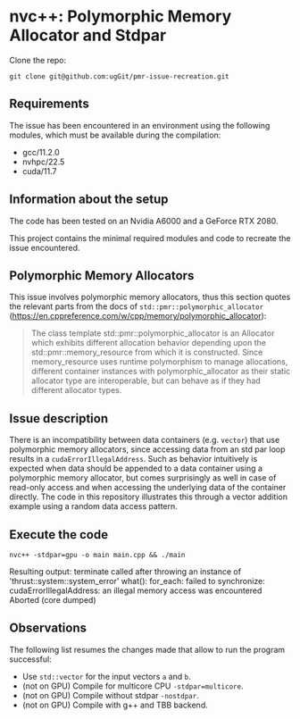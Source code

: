 # nvc++: Polymorphic Memory Allocator and Stdpar

Clone the repo:

```
git clone git@github.com:ugGit/pmr-issue-recreation.git
```

## Requirements
The issue has been encountered in an environment using the following modules, which must be available during the compilation:

* gcc/11.2.0
* nvhpc/22.5 
* cuda/11.7

## Information about the setup
The code has been tested on an Nvidia A6000 and a GeForce RTX 2080.

This project contains the minimal required modules and code to recreate the issue encountered.

## Polymorphic Memory Allocators
This issue involves polymorphic memory allocators, thus this section quotes the relevant parts from the docs of
`std::pmr::polymorphic_allocator` (https://en.cppreference.com/w/cpp/memory/polymorphic_allocator):

> The class template std::pmr::polymorphic_allocator is an Allocator which exhibits different allocation behavior depending upon the std::pmr::memory_resource from which it is constructed. Since memory_resource uses runtime polymorphism to manage allocations, different container instances with polymorphic_allocator as their static allocator type are interoperable, but can behave as if they had different allocator types. 

## Issue description
There is an incompatibility between data containers (e.g. `vector`) that use polymorphic memory allocators, since accessing data from an std par loop results in a `cudaErrorIllegalAddress`. 
Such as behavior intuitively is expected when data should be appended to a data container using a polymorphic memory allocator, but comes surprisingly as well in case of read-only access and when accessing the underlying data of the container directly.
The code in this repository illustrates this through a vector addition example using a random data access pattern.


## Execute the code
```
nvc++ -stdpar=gpu -o main main.cpp && ./main
```

Resulting output:
terminate called after throwing an instance of 'thrust::system::system_error'
  what():  for_each: failed to synchronize: cudaErrorIllegalAddress: an illegal memory access was encountered
Aborted (core dumped)

## Observations
The following list resumes the changes made that allow to run the program successful:
* Use `std::vector` for the input vectors `a` and `b`. 
* (not on GPU) Compile for multicore CPU `-stdpar=multicore`.
* (not on GPU) Compile without stdpar `-nostdpar`.
* (not on GPU) Compile with g++ and TBB backend.
